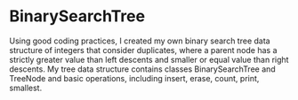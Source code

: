 # BinarySearchTree

Using good coding practices, I created my own binary search tree data structure of integers that consider duplicates, where a parent node has a strictly greater value than left descents and smaller or equal value than right descents. My tree data structure contains classes BinarySearchTree and TreeNode and basic operations, including insert, erase, count, print, smallest.
